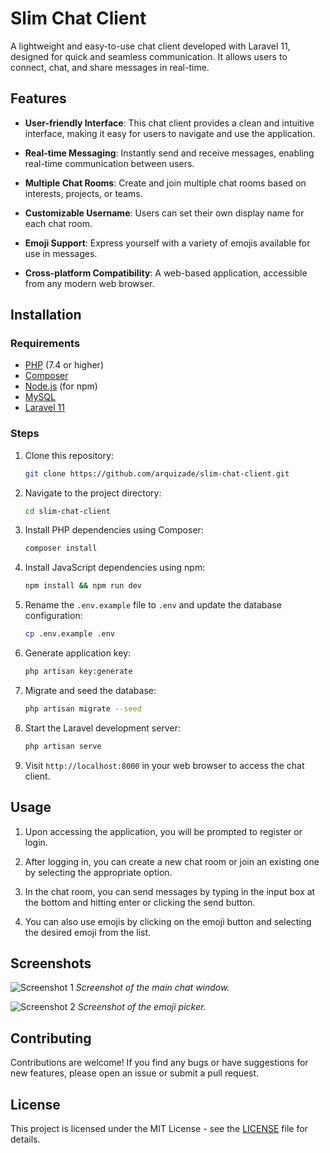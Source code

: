 # Slim Chat Client

A lightweight and easy-to-use chat client developed with Laravel 11, designed for quick and seamless communication. It allows users to connect, chat, and share messages in real-time.

## Features

- **User-friendly Interface**: This chat client provides a clean and intuitive interface, making it easy for users to navigate and use the application.
  
- **Real-time Messaging**: Instantly send and receive messages, enabling real-time communication between users.
  
- **Multiple Chat Rooms**: Create and join multiple chat rooms based on interests, projects, or teams.
  
- **Customizable Username**: Users can set their own display name for each chat room.
  
- **Emoji Support**: Express yourself with a variety of emojis available for use in messages.
  
- **Cross-platform Compatibility**: A web-based application, accessible from any modern web browser.

## Installation

### Requirements

- [PHP](https://www.php.net/) (7.4 or higher)
- [Composer](https://getcomposer.org/)
- [Node.js](https://nodejs.org/) (for npm)
- [MySQL](https://www.mysql.com/)
- [Laravel 11](https://laravel.com/)

### Steps

1. Clone this repository:

    ```bash
    git clone https://github.com/arquizade/slim-chat-client.git
    ```

2. Navigate to the project directory:

    ```bash
    cd slim-chat-client
    ```

3. Install PHP dependencies using Composer:

    ```bash
    composer install
    ```

4. Install JavaScript dependencies using npm:

    ```bash
    npm install && npm run dev
    ```

5. Rename the `.env.example` file to `.env` and update the database configuration:

    ```bash
    cp .env.example .env
    ```

6. Generate application key:

    ```bash
    php artisan key:generate
    ```

7. Migrate and seed the database:

    ```bash
    php artisan migrate --seed
    ```

8. Start the Laravel development server:

    ```bash
    php artisan serve
    ```

9. Visit `http://localhost:8000` in your web browser to access the chat client.

## Usage

1. Upon accessing the application, you will be prompted to register or login.
  
2. After logging in, you can create a new chat room or join an existing one by selecting the appropriate option.
  
3. In the chat room, you can send messages by typing in the input box at the bottom and hitting enter or clicking the send button.
  
4. You can also use emojis by clicking on the emoji button and selecting the desired emoji from the list.

## Screenshots

![Screenshot 1](screenshots/screenshot1.png)
*Screenshot of the main chat window.*

![Screenshot 2](screenshots/screenshot2.png)
*Screenshot of the emoji picker.*

## Contributing

Contributions are welcome! If you find any bugs or have suggestions for new features, please open an issue or submit a pull request.

## License

This project is licensed under the MIT License - see the [LICENSE](LICENSE) file for details.

